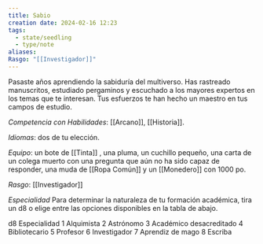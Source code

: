 ```yaml
---
title: Sabio
creation date: 2024-02-16 12:23
tags:
  - state/seedling
  - type/note
aliases: 
Rasgo: "[[Investigador]]"
---
```


Pasaste años aprendiendo la sabiduría del multiverso. Has rastreado manuscritos, estudiado pergaminos y escuchado a los mayores expertos en los temas que te interesan. Tus esfuerzos te han hecho un maestro en tus campos de estudio.

*Competencia con Habilidades*: [[Arcano]], [[Historia]].

*Idiomas*: dos de tu elección.

*Equipo*: un bote de [[Tinta]] , una pluma, un cuchillo pequeño, una carta de un colega muerto con una pregunta que aún no ha sido capaz de responder, una muda de [[Ropa Común]] y un [[Monedero]] con 1000 po.

*Rasgo*: [[Investigador]]


*Especialidad*
Para determinar la naturaleza de tu formación académica, tira un d8 o elige entre las opciones disponibles en la tabla de abajo.


d8              Especialidad
1                 Alquimista
2                Astrónomo
3                Académico desacreditado
4                Bibliotecario
5                Profesor
6                Investigador
7                Aprendiz de mago
8                Escriba




